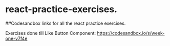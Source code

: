 # react-practice-exercises.
##Codesandbox links for all the react practice exercises.

Exercises done till Like Button Component:
https://codesandbox.io/s/week-one-v7f4e
